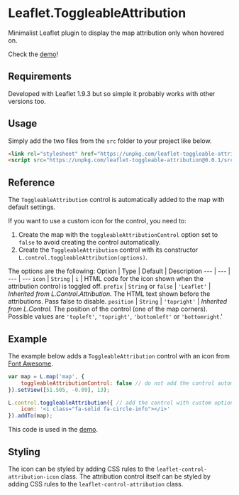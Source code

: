# Leaflet.ToggleableAttribution
Minimalist Leaflet plugin to display the map attribution only when hovered on.

Check the [demo](https://vcoppe.github.io/Leaflet.ToggleableAttribution/)!

## Requirements

Developed with Leaflet 1.9.3 but so simple it probably works with other versions too.

## Usage

Simply add the two files from the `src` folder to your project like below.

```html
<link rel="stylesheet" href="https://unpkg.com/leaflet-toggleable-attribution@0.0.1/src/L.Control.ToggleableAttribution.css"/>
<script src="https://unpkg.com/leaflet-toggleable-attribution@0.0.1/src/L.Control.ToggleableAttribution.js"></script>
```

## Reference

The `ToggleableAttribution` control is automatically added to the map with default settings.

If you want to use a custom icon for the control, you need to:
1. Create the map with the `toggleableAttributionControl` option set to `false` to avoid creating the control automatically.
1. Create the `ToggleableAttribution` control with its constructor `L.control.toggleableAttribution(options)`.

The options are the following:
Option | Type | Default | Description
--- | --- | --- | ---
`icon` | `String` | `i` | HTML code for the icon shown when the attribution control is toggled off.
`prefix` | `String` or `false` | `'Leaflet'` | *Inherited from L.Control.Attribution.* The HTML text shown before the attributions. Pass false to disable.
`position` | `String` | `'topright'` | *Inherited from L.Control.* The position of the control (one of the map corners). Possible values are `'topleft'`, `'topright'`, `'bottomleft'` or `'bottomright`.'

## Example

The example below adds a `ToggleableAttribution` control with an icon from [Font Awesome](https://fontawesome.com/).
```javascript
var map = L.map('map', {
    toggleableAttributionControl: false // do not add the control automatically
}).setView([51.505, -0.09], 13);

L.control.toggleableAttribution({ // add the control with custom options
    icon: '<i class="fa-solid fa-circle-info"></i>'
}).addTo(map);
```
This code is used in the [demo](https://vcoppe.github.io/Leaflet.ToggleableAttribution/).

## Styling

The icon can be styled by adding CSS rules to the `leaflet-control-attribution-icon` class.
The attribution control itself can be styled by adding CSS rules to the `leaflet-control-attribution` class.
